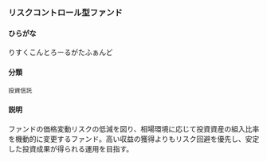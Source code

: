 <div style="display:none;">

## [あ行](securities-terms?id=あ行)
## [か行](securities-terms?id=か行)
## [さ行](securities-terms?id=さ行)
## [た行](securities-terms?id=た行)
## [な行](securities-terms?id=な行)
## [は行](securities-terms?id=は行)
## [ま行](securities-terms?id=ま行)
## [や行](securities-terms?id=や行)
## [ら行](securities-terms?id=ら行)

</div>

### リスクコントロール型ファンド

#### ひらがな

りすくこんとろーるがたふぁんど

#### 分類

`投資信託`

#### 説明

ファンドの価格変動リスクの低減を図り、相場環境に応じて投資資産の組入比率を機動的に変更するファンド。高い収益の獲得よりもリスク回避を優先し、安定した投資成果が得られる運用を目指す。

<div style="display:none;">

## [わ行](securities-terms?id=わ行)
## [英数字・記号](securities-terms?id=英数字・記号)

</div>


